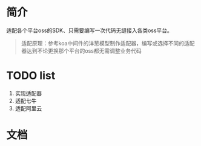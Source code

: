 # 简介

适配各个平台oss的SDK、只需要编写一次代码无缝接入各类oss平台。
> 适配原理：参考koa中间件的洋葱模型制作适配器，编写或选择不同的适配器达到不论更换那个平台的oss都无需调整业务代码

# TODO list

1. 实现适配器
2. 适配七牛
3. 适配阿里云


# 文档
